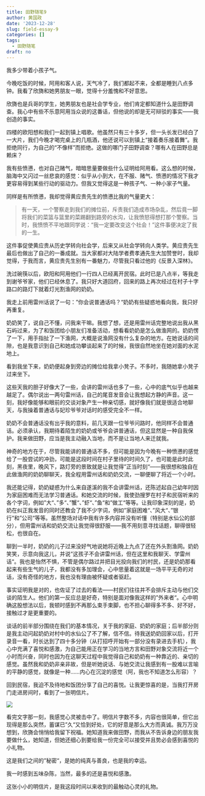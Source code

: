 ```yaml
---
title: 田野随笔9
author: 黄国政
date: '2023-12-28'
slug: field-essay-9
categories: []
tags:
  - 田野随笔
draft: no
---
```


<!--more-->

我多少带着小孩子气。

今晚吃饭的时候，阿用和客人说，天气冷了，我们都起不来，全都是睡到八点多钟。我看了欣旖和她男朋友一眼，觉得十分羞愧和不好意思。

欣旖也是兵哥的学生，她男朋友也是社会学专业，他们肯定都知道什么是田野调查。我心中有些不乐意阿用当众说的这番话，但他说的却是无可辩驳的事实——我创造的事实。

四楼的欧阳想和我们一起到镇上唱歌。他虽然只有三十多岁，但一头长发已经白了一大片，我们今晚才喝完桌上的几瓶酒，他还说可以到镇上“接着奏乐接着舞”。我拒绝同行，为自己的“不像样”而拒绝。这做的哪门子田野调查？哪有人在田野总是赖床？

我有些愤懑，也对自己赌气，暗暗思量要做些什么证明给阿用看。这么想的时候，脑海中又闪过一丝悲哀的感觉：似乎从小到大，在不服、赌气、愤懑的情况下我才更容易得到某些行动的驱动力。但我又觉得这是一种孩子气、一种小家子气量。

同样是有所愤懑，我却觉得黄应贵先生的愤懑比我的气量更大：

>有一天，一个警察走到我们的摊位前，斥责我们造成市场杂乱，然后竟一脚将我们的菜篮与篮里的菜踢翻到路旁的水沟，让我愤怒得想打那个警察。当时，我愤愤不平地跟同学说：“我一定要改变这个社会！”这件事便决定了我的一生。

这件事促使黄应贵从历史学转向社会学，后来又从社会学转向人类学。黄应贵先生最后也做出了自己的一番成就。当大家都对大陆学者费孝通先生大加赞誉时，我却觉得，于我而言，黄应贵先生别有一番魅力，尽管我只看过他的《反景入深林》。

洗过碗筷以后，欧阳和阿用他们一行四人已经离开民宿。此时已是八点半，等我走到谢爷爷家，他们已经休息了。我只好大道回府，回来的路上再次经过在村子十字路口的路灯下就着灯光割渔网的奶奶。

我走上前用雷州话说了一句：”你会说普通话吗？“奶奶有些疑惑地看向我，我只好再重复。

奶奶笑了，说自己不懂，问我来干嘛。我想了想，还是用雷州话完整地说出我从黑石屿过来，为了和饭团给小朋友们准备活动，想看看奶奶是怎么做渔网的。奶奶愣了一下，用手指扯了一下渔网，大概是说渔网没有什么复杂的地方。在她说话的间隙，也是我意识到自己和她成功攀谈起来了的时候，我很自然地坐在她对面的水泥地上。

看到我坐下来，奶奶便起身到旁边的摊位给我拿小凳子。不多时，我随她拿小凳子过来坐下。

这些天我的胆子好像大了一些，会讲的雷州话也多了一些，心中的底气似乎也越来越足了。偶尔说出一两句雷州话，自己的尾音发音会让我想起方静的声音。这一刻，我好像能够和眼前的交谈对象产生一种亲切感，就好像我们就是很适合地聊天，与我操着普通话与妃珍爷爷对话时的感受完全不一样。

奶奶不会普通话没有出乎我的意料，前几天跟一位爷爷问路时，他同样不会普通话。必须承认，我期待着陌生的奶奶或爷爷会讲普通话，但这显然是一种自我保护。我来做田野，应当是我主动融入当地，而不是让当地人来迁就我。

神奇的地方在于，尽管我能讲的普通话不多，但可能是因为今晚有一种愤懑的感觉给了一股尝试的冲劲，可能是这段时间在村子里待的时间久了，也可能是此时此刻，黑夜里，晚风下，路灯旁的景致就是让我觉得”正当时刻“——我很想和独自在此做渔网的奶奶聊聊天，我全程用雷州话和奶奶交流，一聊便聊了将近一个小时。

我还能记得，奶奶疑惑为什么来自遂溪的我不会讲雷州话，还陈述起自己幼年时因为家庭困难而无法学习普通话。和她交流的时候，我使劲搜罗在村子和民宿听来的各个字词，例如”大“、”多“、”蟹“、”虾“、”鱼“和”做工“等等。让我印象深刻的是，奶奶在纠正我发音的同时还教会了我不少字词，例如”家庭困难“、”风大“、”银行“和”公司“等等。虽然整场对话中我有许多内容并没有听懂（特别是水仙公的部分），但用雷州话和奶奶交流让我觉得很舒服——我不用刻意寻找话题，聊得很轻松，也很自在。

聊到一半时，奶奶的儿子过来没好气地说她将近晚上九点了还在外头割渔网。奶奶笑笑，示意向我这儿，并说”这孩子不会讲雷州话，但在这里和我聊天、学雷州话“。我也是怡然不惧，不管是偶尔路过并把目光投向我们的村民，还是奶奶那看起来有些生气的儿子，我都没有多加理会，心中思量着这就是一场平平无奇的对话，没有奇怪的地方，我也没有理由被怀疑或者驱赶。

事实证明我是对的，也佐证了过去的看法——村民们往往并不会排斥主动与他们交谈的陌生人。他们的第一反应总是好奇，特别是面对像我这样的”外来者“。心中明确这股想法以后，我顿时感到不再那么束手束脚，也不担心聊得多不多、好不好，接触过才是更重要的。

谈话的前半部分围绕在我们的基本情况，关于我的家庭、奶奶的家庭；后半部分则是我主动问起奶奶对村中的水仙公了不了解，信不信。待我送奶奶回家以后，打开录音一看，时长达到了四十多分钟（从打招呼开始有一部分没有录进去手机），我心中充满了喜悦和感激，为自己能用正在学习的当地方言和田野对象交流将近一个小时而兴奋，同时也因为在这聊天过程中我觉得自己和奶奶有一种靠近的、亲切的感觉。虽然我和奶奶非亲非故，但是听她说话、与她交流让我感到有一股难以言喻的平静的感觉，就像是一种……内心在沉淀的感觉（阿，我也不知道怎么形容）？

回到民宿，我迫不及待地和饭团分享了自己的喜悦。让我更惊喜的是，当我打开房门走进房间时，看到了一张明信片。

![](/images/posts/2023/12/12-28-cherish-gift.jpg)

看完文字那一刻，我感觉心灵被击中了。明信片字数不多，内容也很简单，但它出现得是那么突然，蓄谋已”久“又恰到好处，它的好意是那么大方而真诚。我万万没想到，欣旖会悄悄给我留下祝福。她知道我来做田野，而我从不告诉身边的朋友我要做什么，她知道，但她还细心到要给我一份完全可以接受并且势必会感到喜悦的小礼物。

这是我们之间的”秘密“，是她的纯真与善良，也是我的幸运。

我一时感到五味杂陈，当然，最多的还是喜悦和感激。

这张小小的明信片，是我这段时间以来收到的最触动心灵的礼物。